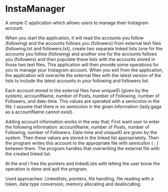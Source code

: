 # InstaManager
A simple C application which allows users to manage their Instagram account.

When you start the application, it will read the accounts you follow (following) and the accounts follows you (followers) from external text files (following.txt and followers.txt), create two separate linked lists (one for the accounts you follow (following) and another one for the accounts follows you (followers) and then populate these lists with the accounts stored in those two text files. This application will then provide some operations for you to manage your Instagram account. When you exit from the application, the application will overwrite the external files with the latest version of the lists to include the latest accounts in your following and followers list.

Each account stored in the external files have uniqueID (given by the system), accountName, number of Posts, number of Following, number of Followers, and date-time. This values are sperated with a semicolon in the file. I assume that there is no semicolon in the given information (lady;gaga as a accountName cannot exist).

Adding account information works in the way that; First want user to enter the following information: accountName, number of Posts, number of Following, number of Followers. Date-time and uniqueID are given by the system. Then these values are stored in the linked list appropriately. Then the program writes this account to the appropriate file with semicolon ( ; ) between them. The program handles that overwriting the external file with the created linked list.

At the end I free the pointers and linkedLists with letting the user know the operation is done and quit the program.

Used approaches: Linkedlists, pointers, file handling, file reading with a token, data type conversion, memory allocating and deallocating.

